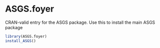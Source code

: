 # ASGS.foyer
CRAN-valid entry for the ASGS package. Use this to install the main ASGS package

```r
library(ASGS.foyer)
install_ASGS()
```
